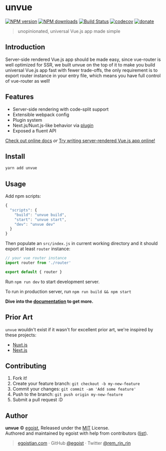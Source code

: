 # unvue

[![NPM version](https://img.shields.io/npm/v/unvue.svg?style=flat)](https://npmjs.com/package/unvue) [![NPM downloads](https://img.shields.io/npm/dm/unvue.svg?style=flat)](https://npmjs.com/package/unvue) [![Build Status](https://img.shields.io/circleci/project/egoist/unvue/master.svg?style=flat)](https://circleci.com/gh/egoist/unvue) [![codecov](https://codecov.io/gh/egoist/unvue/branch/master/graph/badge.svg)](https://codecov.io/gh/egoist/unvue)
 [![donate](https://img.shields.io/badge/$-donate-ff69b4.svg?maxAge=2592000&style=flat)](https://github.com/egoist/donate)

> unopinionated, universal Vue.js app made simple

## Introduction

Server-side rendered Vue.js app should be made easy, since vue-router is well optimized for SSR, we built unvue on the top of it to make you build universal Vue.js app fast with fewer trade-offs, the only requirement is to export router instance in your entry file, which means you have full control of vue-router as well!

## Features

- Server-side rendering with code-split support
- Extensible webpack config
- Plugin system
- Next.js/Nuxt.js-like behavior via [plugin](https://egoistian.com/unvue/#/plugin/fs-router)
- Exposed a fluent API

[Check out online docs](https://egoistian.com/unvue) *or* [Try writing server-rendered Vue.js app online!](https://glitch.com/~unvue)

## Install

```bash
yarn add unvue
```

## Usage

Add npm scripts:

```js
{
  "scripts": {
    "build": "unvue build",
    "start": "unvue start",
    "dev": "unvue dev"
  }
}
```

Then populate an `src/index.js` in current working directory and it should export at least `router` instance:

```js
// your vue router instance
import router from './router'

export default { router }
```

Run `npm run dev` to start development server.

To run in production server, run `npm run build && npm start`

**Dive into the [documentation](https://egoistian.com/unvue) to get more.**

## Prior Art

`unvue` wouldn't exist if it wasn't for excellent prior art, we're inspired by these projects:

- [Nuxt.js](https://github.com/nuxt/nuxt.js)
- [Next.js](https://github.com/zeit/next.js)

## Contributing

1. Fork it!
2. Create your feature branch: `git checkout -b my-new-feature`
3. Commit your changes: `git commit -am 'Add some feature'`
4. Push to the branch: `git push origin my-new-feature`
5. Submit a pull request :D


## Author

**unvue** © [egoist](https://github.com/egoist), Released under the [MIT](./LICENSE) License.<br>
Authored and maintained by egoist with help from contributors ([list](https://github.com/egoist/unvue/contributors)).

> [egoistian.com](https://egoistian.com) · GitHub [@egoist](https://github.com/egoist) · Twitter [@rem_rin_rin](https://twitter.com/rem_rin_rin)
